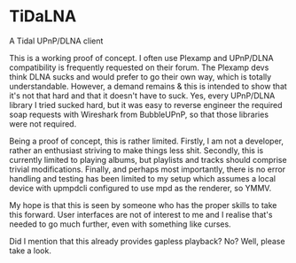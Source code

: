 # TiDaLNA
A Tidal UPnP/DLNA client 

This is a working proof of concept. I often use Plexamp and UPnP/DLNA compatibility is frequently requested on their forum. The Plexamp devs think DLNA sucks and would prefer to go their own way, which is totally understandable. However, a demand remains & this is intended to show that it's not that hard and that it doesn't have to suck. Yes, every UPnP/DLNA library I tried sucked hard, but it was easy to reverse engineer the required soap requests with Wireshark from BubbleUPnP, so that those libraries were not required.

Being a proof of concept, this is rather limited. Firstly, I am not a developer, rather an enthusiast striving to make things less shit. Secondly, this is currently limited to playing albums, but playlists and tracks should comprise trivial modifications. Finally, and perhaps most importantly, there is no error handling and testing has been limited to my setup which assumes a local device with upmpdcli configured to use mpd as the renderer, so YMMV.

My hope is that this is seen by someone who has the proper skills to take this forward. User interfaces are not of interest to me and I realise that's needed to go much further, even with something like curses. 

Did I mention that this already provides gapless playback? No? Well, please take a look.
